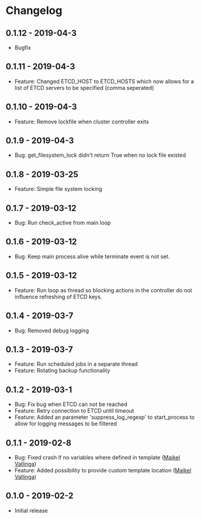 # Changelog


## 0.1.12 - 2019-04-3

* Bugfix

## 0.1.11 - 2019-04-3

* Feature: Changed ETCD_HOST to ETCD_HOSTS which now allows for a list of ETCD servers to be specified (comma seperated)

## 0.1.10 - 2019-04-3

* Feature: Remove lockfile when cluster controller exits

## 0.1.9 - 2019-04-3

* Bug: get_filesystem_lock didn't return True when no lock file existed 

## 0.1.8 - 2019-03-25

* Feature: Simple file system locking

## 0.1.7 - 2019-03-12

* Bug: Run check_active from main loop

## 0.1.6 - 2019-03-12

* Bug: Keep main process alive while terminate event is not set.

## 0.1.5 - 2019-03-12

* Feature: Run loop as thread so blocking actions in the controller do not influence refreshing of ETCD keys.

## 0.1.4 - 2019-03-7

* Bug: Removed debug logging

## 0.1.3 - 2019-03-7

* Feature: Run scheduled jobs in a separate thread
* Feature: Rotating backup functionality

## 0.1.2 - 2019-03-1

* Bug: Fix bug when ETCD can not be reached
* Feature: Retry connection to ETCD until timeout
* Feature: Added an parameter 'suppress_log_regexp' to start_process to allow for logging messages to be filtered

## 0.1.1 - 2019-02-8

* Bug: Fixed crash if no variables where defined in template ([Maikel Vallinga])
* Feature: Added possibility to provide custom template location ([Maikel Vallinga])

## 0.1.0 - 2019-02-2

* Initial release



[Maikel Vallinga]: https://github.com/maikelvallinga
